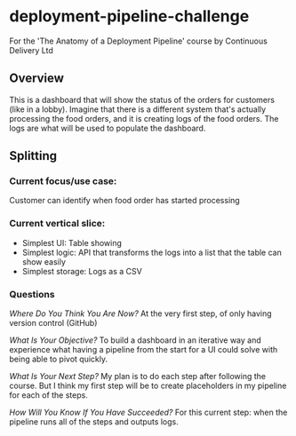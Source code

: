 # deployment-pipeline-challenge
For the 'The Anatomy of a Deployment Pipeline' course by Continuous Delivery Ltd

## Overview
This is a dashboard that will show the status of the orders for customers (like in a lobby). Imagine that there is a different system that's actually processing the food orders, and it is creating logs of the food orders. The logs are what will be used to populate the dashboard. 

## Splitting
### Current focus/use case:
Customer can identify when food order has started processing

### Current vertical slice:
- Simplest UI: Table showing
- Simplest logic: API that transforms the logs into a list that the table can show easily
- Simplest storage: Logs as a CSV

### Questions
*Where Do You Think You Are Now?*
At the very first step, of only having version control (GitHub)

*What Is Your Objective?*
To build a dashboard in an iterative way and experience what having a pipeline from the start for a UI could solve with being able to pivot quickly.

*What Is Your Next Step?*
My plan is to do each step after following the course. But I think my first step will be to create placeholders in my pipeline for each of the steps.

*How Will You Know If You Have Succeeded?*
For this current step: when the pipeline runs all of the steps and outputs logs.
